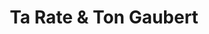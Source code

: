 ---
published: true
title: 'Ta Rate & Ton Gaubert'
collection: ailleurs
release_date: '2016-11-24 00:00:00'
image:
    user/pages/01.Emissions/ailleurs-142/ouiedire_ailleurs-142_cover-1.png: { name: ouiedire_ailleurs-142_cover-1.png, type: image/png, size: 424657, path: user/pages/01.Emissions/ailleurs-142/ouiedire_ailleurs-142_cover-1.png }
number: '142'
slug: ailleurs-142
taxonomy:
    dj: 'Bigoudi & Petit Pain '
    artist: ['Archet Cassé', 'Arne Vinzon', 'Blonde Redhead', Casey, Converge, Envy, Jingle, Katerine, 'LCD Soundsystem', 'La Boum', 'La Galettes de Pont-Aven', 'La Grande Bouffe', 'Les Savy Fav', 'Paulo De Domoy', 'Peter Kernel', 'Q and not U', 'Raconte-moi des histoires de noël', 'Sinn Sisamouth', Sophie, Swans, Taulard, 'The Notwist', 'The Robocop Kraus', 'Vive la Fête', Wire]
playlists:
    - { title: null, tracks: [{ timecode: '00:00:00', artists: ['Raconte-moi des histoires de noël'], title: 'Le Noël De Gobbolino' }, { timecode: '00:01:00', artists: ['Sinn Sisamouth'], title: 'Meul Mekh Meul Srei- Khmer old song' }, { timecode: '00:03:48', artists: [Wire], title: 'Another The Letter' }, { timecode: '00:04:51', artists: [Jingle], title: '' }, { timecode: '00:05:16', artists: ['LCD Soundsystem'], title: 'Watch The Tapes' }, { timecode: '00:09:03', artists: ['Paulo De Domoy'], title: 'L''Handicapé' }, { timecode: '00:09:50', artists: ['Blonde Redhead'], title: 'A Cure' }, { timecode: '00:15:02', artists: ['La Grande Bouffe'], title: '' }, { timecode: '00:15:07', artists: ['Archet Cassé'], title: 'Année De Merde' }, { timecode: '00:17:26', artists: ['Peter Kernel'], title: 'Supernatural Powers' }, { timecode: '00:21:33', artists: ['Arne Vinzon'], title: 'Lente Dépression' }, { timecode: '00:26:16', artists: [Swans], title: 'I Was a Prisoner In Your Skull' }, { timecode: '00:32:36', artists: ['The Notwist'], title: Solitaire }, { timecode: '00:36:07', artists: ['Vive la Fête'], title: Maquillage }, { timecode: '00:39:33', artists: ['Q and not U'], title: 'Nine Things Everybody Knows' }, { timecode: '00:42:26', artists: ['The Robocop Kraus'], title: Fashion }, { timecode: '00:44:53', artists: ['Les Savy Fav'], title: 'Disco Drive' }, { timecode: '00:48:50', artists: ['La Galettes de Pont-Aven'], title: '' }, { timecode: '00:49:05', artists: [Katerine], title: Excuse-moi }, { timecode: '00:52:32', artists: ['La Boum'], title: '' }, { timecode: '00:52:50', artists: [Taulard], title: Impasse }, { timecode: '00:55:21', artists: [Casey], title: 'Places Gratuites' }, { timecode: '01:00:28', artists: [Converge], title: 'Wretched World' }, { timecode: '01:06:15', artists: [Sophie], title: '1986' }, { timecode: '01:06:22', artists: [Envy], title: 'The Spiral Manipulation' }] }
presentation: ''
image_hd:
    user/pages/01.Emissions/ailleurs-142/ouiedire_ailleurs-142_cover_hd.png: { name: ouiedire_ailleurs-142_cover_hd.png, type: image/png, size: 1556585, path: user/pages/01.Emissions/ailleurs-142/ouiedire_ailleurs-142_cover_hd.png }

---